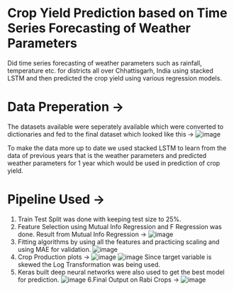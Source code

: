# Crop Yield Prediction based on Time Series Forecasting of Weather Parameters

Did time series forecasting of weather parameters such as rainfall, temperature etc. for districts all over Chhattisgarh, India using stacked LSTM and then predicted the crop yield using various regression models. 

# Data Preperation ->
The datasets available were seperately available which were converted to dictionaries and fed to the final dataset which looked like this ->
![image](https://user-images.githubusercontent.com/98142436/162388271-76409b8d-20ab-4cc8-a860-d0de7ecd1d1a.png)

To make the data more up to date we used stacked LSTM to learn from the data of previous years that is the weather parameters and predicted weather parameters for 1 year 
which would be used in prediction of crop yield.

# Pipeline Used ->
1. Train Test Split was done with keeping test size to 25%.
2. Feature Selection using Mutual Info Regression and F Regression was done.
    Result from Mutual Info Regression ->
    ![image](https://user-images.githubusercontent.com/98142436/162388989-7b007e0c-e405-46a1-81ae-2c3139b99d63.png)
3. Fitting algorithms by using all the features and practicing scaling and using MAE for validation.
![image](https://user-images.githubusercontent.com/98142436/162389316-1db4f8de-600a-4fa0-bec3-6452731b4239.png)
4. Crop Production plots ->
![image](https://user-images.githubusercontent.com/98142436/162389481-0257d456-cbbf-40c6-9d2d-d5d343356c13.png)
![image](https://user-images.githubusercontent.com/98142436/162389503-54f15609-7480-4ac3-8f9b-44952e94f864.png)
Since target variable is skewed the Log Transformation was being used.
5. Keras built deep neural networks were also used to get the best model for prediction.
![image](https://user-images.githubusercontent.com/98142436/162389728-12a4ce5f-29af-4a4e-8657-6b7e16479000.png)
6.Final Output on Rabi Crops ->
![image](https://user-images.githubusercontent.com/98142436/162389891-44740056-3890-479a-a175-105cf130d026.png)
